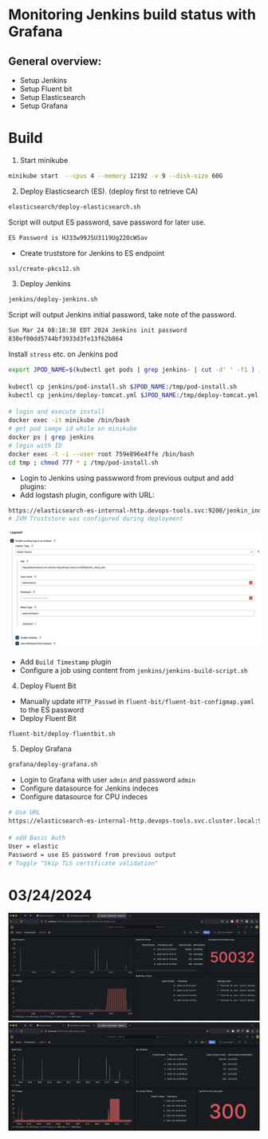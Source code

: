 # Monitoring Jenkins build status with Grafana

## General overview:
- Setup Jenkins
- Setup Fluent bit
- Setup Elasticsearch
- Setup Grafana

# Build
1. Start minikube
```bash
minikube start  --cpus 4 --memory 12192 -v 9 --disk-size 60G
```
2. Deploy Elasticsearch (ES). (deploy first to retrieve CA)
```bash
elasticsearch/deploy-elasticsearch.sh
```
Script will output ES password, save password for later use.
```bash
ES Password is HJ33w99JSU3119Ug22OcWSav
```
- Create truststore for Jenkins to ES endpoint
```bash
ssl/create-pkcs12.sh
```

3. Deploy Jenkins
```bash
jenkins/deploy-jenkins.sh
```
Script will output Jenkins initial password, take note of the password.
```bash
Sun Mar 24 08:18:38 EDT 2024 Jenkins init password
830ef00dd5744bf3933d3fe13f62b864
```
Install `stress` etc. on Jenkins pod
```bash
export JPOD_NAME=$(kubectl get pods | grep jenkins- | cut -d' ' -f1 ) ; echo $JPOD_NAME

kubectl cp jenkins/pod-install.sh $JPOD_NAME:/tmp/pod-install.sh
kubectl cp jenkins/deploy-tomcat.yml $JPOD_NAME:/tmp/deploy-tomcat.yml

# login and execute install 
docker exec -it minikube /bin/bash
# get pod iamge id while on minikube 
docker ps | grep jenkins
# login with ID
docker exec -t -i --user root 759e896e4ffe /bin/bash
cd tmp ; chmod 777 * ; /tmp/pod-install.sh
```
- Login to Jenkins using passwword from previous output and add plugins:
- Add logstash plugin, configure with URL:
```BASH
https://elasticsearch-es-internal-http.devops-tools.svc:9200/jenkin_index/_doc
# JVM Truststore was configured during deployment 
```
![Logstasch Jenkins Configure](jenkins/configure-logstash.jpeg)

- Add `Build Timestamp` plugin
- Configure a job using content from `jenkins/jenkins-build-script.sh`
4. Deploy Fluent Bit
- Manually update `HTTP_Passwd` in `fluent-bit/fluent-bit-configmap.yaml` to the ES password
- Deploy Fluent Bit
```bash
fluent-bit/deploy-fluentbit.sh
```
5. Deploy Grafana
```bash
grafana/deploy-grafana.sh
```
- Login to Grafana with user `admin` and password `admin`
- Configure datasource for Jenkins indeces
- Configure datasource for CPU indeces
```bash
# Use URL
https://elasticsearch-es-internal-http.devops-tools.svc.cluster.local:9200

# add Basic Auth
User = elastic
Password = use ES password from previous output
# Toggle "Skip TLS certificate validation"
```

# 03/24/2024
![Grafana v1 ](grafana/Grafana-03-24-2024-v1.jpg)
![Grafana v2 ](grafana/Grafana-03-24-2024-v2.jpg)
